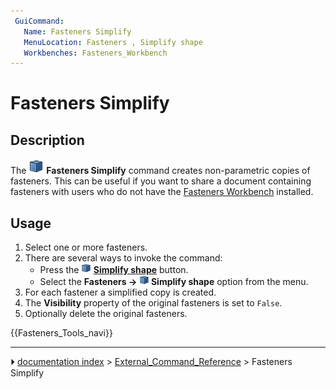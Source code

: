 ```yaml
---
 GuiCommand:
   Name: Fasteners Simplify
   MenuLocation: Fasteners , Simplify shape
   Workbenches: Fasteners_Workbench
---
```


# Fasteners Simplify

## Description

The <img alt="" src=images/Fasteners_Simplify.svg  style="width:24px;"> **Fasteners Simplify** command creates non-parametric copies of fasteners. This can be useful if you want to share a document containing fasteners with users who do not have the [Fasteners Workbench](Fasteners_Workbench.md) installed.

## Usage

1.  Select one or more fasteners.
2.  There are several ways to invoke the command:
    -   Press the **<img src="images/Fasteners_Simplify.svg" width=16px> [Simplify shape](Fasteners_Simplify.md)** button.
    -   Select the **Fasteners → <img src="images/Fasteners_Simplify.svg" width=16px> Simplify shape** option from the menu.
3.  For each fastener a simplified copy is created.
4.  The **Visibility** property of the original fasteners is set to `False`.
5.  Optionally delete the original fasteners.




 {{Fasteners_Tools_navi}}



---
⏵ [documentation index](../README.md) > [External_Command_Reference](Category_External_Command_Reference.md) > Fasteners Simplify
